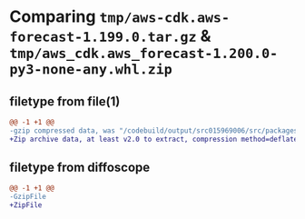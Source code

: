 # Comparing `tmp/aws-cdk.aws-forecast-1.199.0.tar.gz` & `tmp/aws_cdk.aws_forecast-1.200.0-py3-none-any.whl.zip`

## filetype from file(1)

```diff
@@ -1 +1 @@
-gzip compressed data, was "/codebuild/output/src015969006/src/packages/@aws-cdk/aws-forecast/dist/python/aws-cdk.aws-forecast-1.199.0.tar", last modified: Thu Apr 20 17:20:24 2023, max compression
+Zip archive data, at least v2.0 to extract, compression method=deflate
```

## filetype from diffoscope

```diff
@@ -1 +1 @@
-GzipFile
+ZipFile
```

